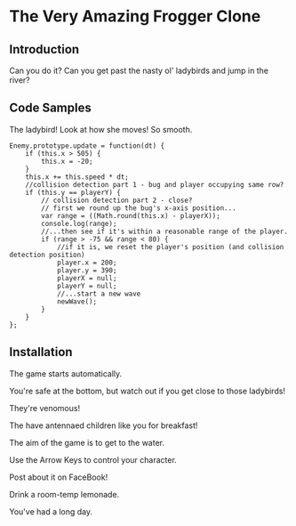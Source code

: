 # The Very Amazing Frogger Clone

## Introduction

Can you do it?  Can you get past the nasty ol' ladybirds and jump in the river?

## Code Samples

The ladybird!  Look at how she moves!  So smooth.
~~~~
Enemy.prototype.update = function(dt) {
    if (this.x > 505) {
        this.x = -20;
    }
    this.x += this.speed * dt;
    //collision detection part 1 - bug and player occupying same row?
    if (this.y == playerY) {
        // collision detection part 2 - close?
        // first we round up the bug's x-axis position...
        var range = ((Math.round(this.x) - playerX));
        console.log(range);
        //...then see if it's within a reasonable range of the player.
        if (range > -75 && range < 80) {
            //if it is, we reset the player's position (and collision detection position)
            player.x = 200;
            player.y = 390;
            playerX = null;
            playerY = null;
            //...start a new wave
            newWave();
        }
    }
};
~~~~

## Installation

The game starts automatically.

You're safe at the bottom, but watch out if you get close to those ladybirds!

They're venomous!

The have antennaed children like you for breakfast!

The aim of the game is to get to the water.

Use the Arrow Keys to control your character.

Post about it on FaceBook!

Drink a room-temp lemonade.

You've had a long day.
